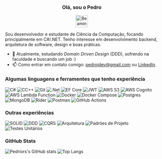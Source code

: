 <div align="center">
  <h3>Olá, sou o Pedro</h3>
  <img src="https://raw.githubusercontent.com/Tarikul-Islam-Anik/Animated-Fluent-Emojis/master/Emojis/Smilies/Beaming%20Face%20with%20Smiling%20Eyes.png" alt="Beaming Face with Smiling Eyes" width="40" height="40" />
</div>

Sou desenvolvedor e estudante de Ciência da Computação, focando principalmente em C#/.NET. Tenho interesse em desenvolvimento backend, arquitetura de software, design e boas práticas.

- 🎯 Atualmente, estudando _Domain Driven Design_ (DDD), sofrendo na faculdade e buscando um job :)
- 📫 Como entrar em contato comigo: pedrojdev@gmail.com ou [LinkedIn](https://www.linkedin.com/in/pedrojdev).

### Algumas linguagens e ferramentes que tenho experiência

![C#](https://img.shields.io/badge/c%23-%23239120.svg?style=for-the-badge&logo=csharp&logoColor=white)
![CC++](https://img.shields.io/badge/c/c++-%2300599C.svg?style=for-the-badge&logo=c%2B%2B&logoColor=white)
![Git](https://img.shields.io/badge/git-%23F05033.svg?style=for-the-badge&logo=git&logoColor=white)
![.Net](https://img.shields.io/badge/.NET-5C2D91?style=for-the-badge&logo=.net&logoColor=white)
![EF Core](https://img.shields.io/badge/EF%20Core-5C2D91?style=for-the-badge&logo=.net&logoColor=white)
![JWT](https://img.shields.io/badge/JWT-black?style=for-the-badge&logo=JSON%20web%20tokens)
![AWS S3](https://img.shields.io/badge/AWS%20S3-%23FF9900.svg?style=for-the-badge&logo=amazon-aws&logoColor=white)
![AWS Cognito](https://img.shields.io/badge/AWS%20Cognito-%23FF9900.svg?style=for-the-badge&logo=amazon-aws&logoColor=white)
![AWS Lambda Function](https://img.shields.io/badge/AWS%20Lambda-%23FF9900.svg?style=for-the-badge&logo=amazon-aws&logoColor=white)
![Docker](https://img.shields.io/badge/docker-%230db7ed.svg?style=for-the-badge&logo=docker&logoColor=white)
![Docker Compose](https://img.shields.io/badge/docker%20compose-%230db7ed.svg?style=for-the-badge&logo=docker&logoColor=white)
![Postgres](https://img.shields.io/badge/postgres-%23316192.svg?style=for-the-badge&logo=postgresql&logoColor=white)
![MongoDB](https://img.shields.io/badge/MongoDB-%234ea94b.svg?style=for-the-badge&logo=mongodb&logoColor=white)
![Rider](https://img.shields.io/badge/Rider-000000.svg?style=for-the-badge&logo=Rider&logoColor=white&color=black&labelColor=crimson)
![Postman](https://img.shields.io/badge/Postman-FF6C37?style=for-the-badge&logo=postman&logoColor=white)
![GitHub Actions](https://img.shields.io/badge/github%20actions-%232671E5.svg?style=for-the-badge&logo=githubactions&logoColor=white)

### Outras experiências

![SOLID](https://img.shields.io/badge/SOLID-FF0800?style=for-the-badge)
![DDD](https://img.shields.io/badge/DDD-FFA500F?style=for-the-badge)
![CQRS](https://img.shields.io/badge/CQRS-F2003C?style=for-the-badge)
![Arquitetura](https://img.shields.io/badge/Arquitetura%20Limpa-007FFF?style=for-the-badge)
![Padrões de Projeto](https://img.shields.io/badge/Padrões%20de%20Projeto-3B00DB?style=for-the-badge)
![Testes Unitários](https://img.shields.io/badge/Testes%20Unitarios-114B5F?style=for-the-badge)

### GitHub Stats

![Pedriors's GitHub stats](https://github-readme-stats.vercel.app/api?username=pedrior&show_icons=true&theme=white)
![Top Langs](https://github-readme-stats.vercel.app/api/top-langs/?username=pedrior&hide=jupyter%20notebook&layout=compact)
